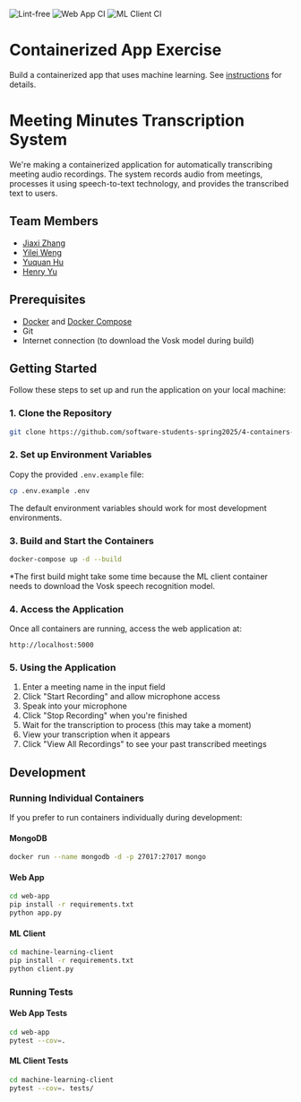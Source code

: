 ![Lint-free](https://github.com/nyu-software-engineering/containerized-app-exercise/actions/workflows/lint.yml/badge.svg)
![Web App CI](https://github.com/software-students-spring2025/4-containers-nbcs/actions/workflows/web-app.yaml/badge.svg)
![ML Client CI](https://github.com/software-students-spring2025/4-containers-nbcs/actions/workflows/ml-client.yaml/badge.svg)

# Containerized App Exercise

Build a containerized app that uses machine learning. See [instructions](./instructions.md) for details.

# Meeting Minutes Transcription System
We're making a containerized application for automatically transcribing meeting audio recordings. The system records audio from meetings, processes it using speech-to-text technology, and provides the transcribed text to users.

## Team Members

- [Jiaxi Zhang](https://github.com/SuQichen777)
- [Yilei Weng](https://github.com/ShadderD)
- [Yuquan Hu](https://github.com/N-A-E-S)
- [Henry Yu](https://github.com/ky2389)

## Prerequisites

- [Docker](https://www.docker.com/get-started) and [Docker Compose](https://docs.docker.com/compose/install/)
- Git
- Internet connection (to download the Vosk model during build)

## Getting Started

Follow these steps to set up and run the application on your local machine:

### 1. Clone the Repository

```bash
git clone https://github.com/software-students-spring2025/4-containers-nbcs
```

### 2. Set up Environment Variables

Copy the provided `.env.example` file:

```bash
cp .env.example .env
```

The default environment variables should work for most development environments.

### 3. Build and Start the Containers

```bash
docker-compose up -d --build
```

*The first build might take some time because the ML client container needs to download the Vosk speech recognition model.

### 4. Access the Application

Once all containers are running, access the web application at:

```
http://localhost:5000
```

### 5. Using the Application

1. Enter a meeting name in the input field
2. Click "Start Recording" and allow microphone access
3. Speak into your microphone
4. Click "Stop Recording" when you're finished
5. Wait for the transcription to process (this may take a moment)
6. View your transcription when it appears
7. Click "View All Recordings" to see your past transcribed meetings

## Development

### Running Individual Containers

If you prefer to run containers individually during development:

#### MongoDB

```bash
docker run --name mongodb -d -p 27017:27017 mongo
```

#### Web App

```bash
cd web-app
pip install -r requirements.txt
python app.py
```

#### ML Client

```bash
cd machine-learning-client
pip install -r requirements.txt
python client.py
```

### Running Tests

#### Web App Tests

```bash
cd web-app
pytest --cov=.
```

#### ML Client Tests

```bash
cd machine-learning-client
pytest --cov=. tests/
```
